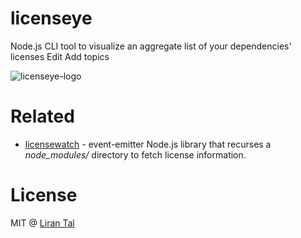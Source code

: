 # licenseye

Node.js CLI tool to visualize an aggregate list of your dependencies' licenses Edit Add topics

![licenseye-logo](https://cdn.rawgit.com/lirantal/licenseye/4ce1a1ce/logo43.svg)

# Related

* [licensewatch](https://github.com/lirantal/licensewatch) - event-emitter Node.js library that recurses a *node_modules/* directory to fetch license information.

# License

MIT @ [Liran Tal](https://github.com/lirantal)